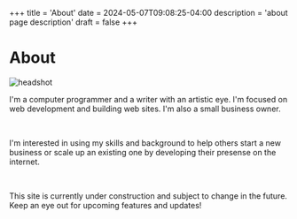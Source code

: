 +++
title = 'About'
date = 2024-05-07T09:08:25-04:00
description = 'about page description'
draft = false
+++

# About

<img src="/images/headshot.jpg" alt="headshot" class="headshot">

I'm a computer programmer and a writer with an artistic eye. I'm focused on web development and building web sites.  I'm also a small business owner.

<br>

I'm interested in using my skills and background to help others start a new business or scale up an existing one by developing their presense on the internet.

<br>

This site is currently under construction and subject to change in the future. Keep an eye out for upcoming features and updates!
